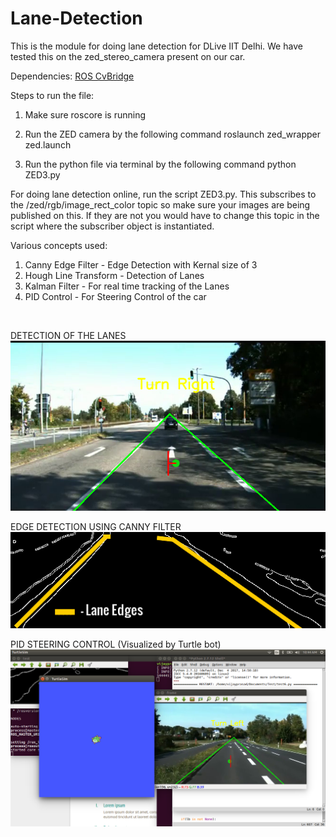 # Lane-Detection
This is the module for doing lane detection for DLive IIT Delhi. We have tested this on the zed_stereo_camera present on our car.

Dependencies:
[ROS CvBridge](http://wiki.ros.org/cv_bridge)

Steps to run the file: 
1) Make sure roscore is running

2) Run the ZED camera by the following command
   roslaunch zed_wrapper zed.launch
   
3) Run the python file via terminal by the following command
   python ZED3.py

For doing lane detection online, run the script ZED3.py. This subscribes to the /zed/rgb/image_rect_color topic so make sure your images are being published on this. If they are not you would have to change this topic in the script where the subscriber object is instantiated.

Various concepts used:
1) Canny Edge Filter    - Edge Detection with Kernal size of 3 
2) Hough Line Transform - Detection of Lanes 
3) Kalman Filter        - For real time tracking of the Lanes
4) PID Control          - For Steering Control of the car    

<br />

DETECTION OF THE LANES  
![LANE](Results/frame.png "Lane detection")

EDGE DETECTION USING CANNY FILTER <br />
![CANNY](Results/imageedit_12_2827626451.png)

PID STEERING CONTROL (Visualized by Turtle bot) <br />
![PID](Results/Screenshot.png)



